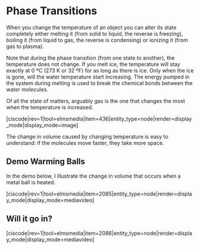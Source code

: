 # Phase Transitions

When you change the temperature of an object you can alter its state completely either melting it \(from solid to liquid, the reverse is freezing\), boiling it \(from liquid to gas, the reverse is condensing\) or ionizing it \(from gas to plasma\).

Note that during the phase transition \(from one state to another\), the temperature does not change. If you melt ice, the temperature will stay exactly at 0 ºC \(273 K or 32 ºF\) for as long as there is ice. Only when the ice is gone, will the water temperature start increasing. The energy pumped in the system during melting is used to break the chemical bonds between the water molecules.

Of all the state of matters, arguably gas is the one that changes the most when the temperature is increased.

\[ciscode\|rev=1\|tool=elmsmedia\|item=436\|entity\_type=node\|render=display\_mode\|display\_mode=image\]

The change in volume caused by changing temperature is easy to understand: if the molecules move faster, they take more space.

## Demo Warming Balls

In the demo below, I illustrate the change in volume that occurs when a metal ball is heated.

\[ciscode\|rev=1\|tool=elmsmedia\|item=2085\|entity\_type=node\|render=display\_mode\|display\_mode=mediavideo\]

## Will it go in?

\[ciscode\|rev=1\|tool=elmsmedia\|item=2086\|entity\_type=node\|render=display\_mode\|display\_mode=mediavideo\]

